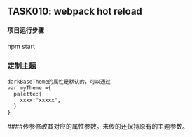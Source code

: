 ## TASK010: webpack hot reload


#### 项目运行步骤

 npm start
### 定制主题
    darkBaseTheme的属性是默认的，可以通过
    var myTheme ={
      palette:{
        xxxx:"xxxxx",
      }
    }
####传参修改其对应的属性参数。未传的还保持原有的主题参数。
